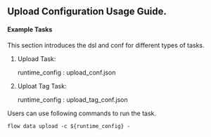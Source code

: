 ## Upload Configuration Usage Guide.

#### Example Tasks

This section introduces the dsl and conf for different types of tasks.

1. Upload Task:

    runtime_config : upload_conf.json

2. Uploat Tag Task:

    runtime_config : upload_tag_conf.json


Users can use following commands to run the task.

    flow data upload -c ${runtime_config} -
